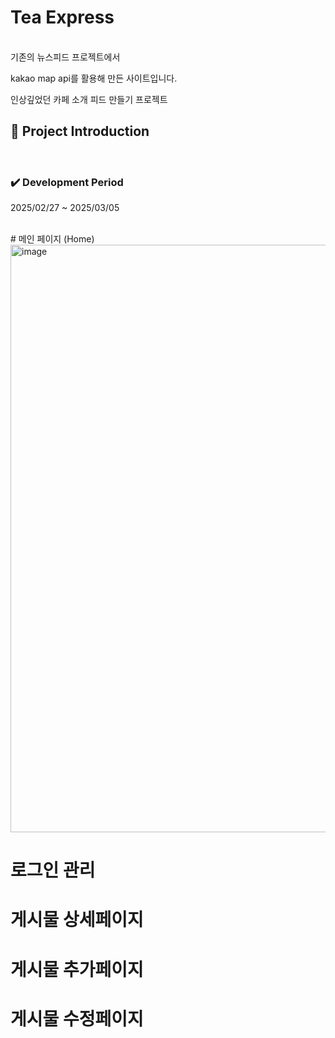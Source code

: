 # Tea Express
<br/>
기존의 뉴스피드 프로젝트에서 

kakao map api를 활용해 만든 사이트입니다.

인상깊었던 카페 소개 피드 만들기 프로젝트
<br/>

<!-- 제목 -->
## :microphone: Project Introduction
<br/>

<!-- 기간 -->

### :heavy_check_mark: **Development Period**
2025/02/27 ~ 2025/03/05

<br/>
# 메인 페이지 (Home)
<img width="940" alt="image" src="https://github.com/user-attachments/assets/2403fe8e-0ff7-4438-aa45-a17583bc2a2c" />

# 로그인 관리
# 게시물 상세페이지

# 게시물 추가페이지

# 게시물 수정페이지
